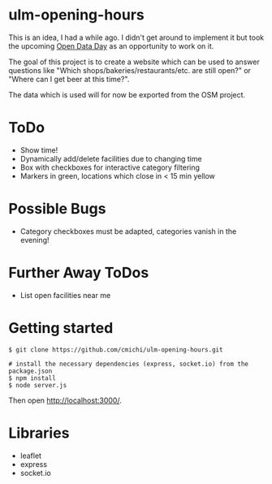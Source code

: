 # ulm-opening-hours

This is an idea, I had a while ago. I didn't get around to implement 
it but took the upcoming [Open Data Day](http://ulmapi.de/#opendataday)
as an opportunity to work on it.

The goal of this project is to create a website which can be used to answer
questions like "Which shops/bakeries/restaurants/etc. are still open?" or
"Where can I get beer at this time?".

The data which is used will for now be exported from the OSM project.


# ToDo 

 * Show time!
 * Dynamically add/delete facilities due to changing time
 * Box with checkboxes for interactive category filtering
 * Markers in green, locations which close in < 15 min yellow


# Possible Bugs

 * Category checkboxes must be adapted, categories vanish in the evening!


# Further Away ToDos

 * List open facilities near me


# Getting started

	$ git clone https://github.com/cmichi/ulm-opening-hours.git

	# install the necessary dependencies (express, socket.io) from the package.json
	$ npm install	
	$ node server.js

Then open [http://localhost:3000/](http://localhost:3000).


# Libraries

 * leaflet
 * express
 * socket.io

